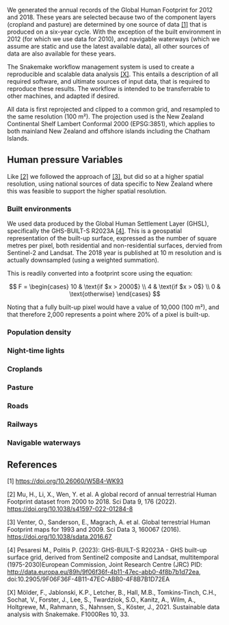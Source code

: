 We generated the annual records of the Global Human Footprint for 2012 and 2018. These years are selected because two of the component layers (cropland and pasture) are determined by one source of data [[1]](#1) that is produced on a six-year cycle. With the exception of the built environment in 2012 (for which we use data for 2010), and navigable waterways (which we assume are static and use the latest available data), all other sources of data are also available for these years.

The Snakemake workflow management system is used to create a reproducible and scalable data analysis [[X]](#X). This entails a description of all required software, and ultimate sources of input data, that is required to reproduce these results. The workflow is intended to be transferrable to other machines, and adapted if desired.

All data is first reprojected and clipped to a common grid, and resampled to the same resolution (100 m²). The projection used is the New Zealand Continental Shelf Lambert Conformal 2000 (EPSG:3851), which applies to both mainland New Zealand and offshore islands including the Chatham Islands.

## Human pressure Variables

Like [[2]](#2) we followed the approach of [[3]](#3), but did so at a higher spatial resolution, using national sources of data specific to New Zealand where this was feasible to support the higher spatial resolution.

### Built environments

We used data produced by the Global Human Settlement Layer (GHSL), specifically the GHS-BUILT-S R2023A [[4]](#4). This is a geospatial representation of the built-up surface, expressed as the number of square metres per pixel, both residential and non-residential surfaces, dervied from Sentinel-2 and Landsat. The 2018 year is published at 10 m resolution and is actually downsampled (using a weighted summation).

This is readily converted into a footprint score using the equation:

$$
F = \begin{cases} 10 & \text{if $x > 2000$} \\
4 & \text{if $x > 0$} \\
0 & \text{otherwise} \end{cases}
$$

Noting that a fully built-up pixel would have a value of 10,000 (100 m²), and that therefore 2,000 represents a point where 20% of a pixel is built-up.

### Population density

### Night-time lights

### Croplands

### Pasture

### Roads

### Railways

### Navigable waterways

## References
<a id="1">[1]</a>
https://doi.org/10.26060/W5B4-WK93

<a id="2">[2]</a>
Mu, H., Li, X., Wen, Y. et al. A global record of annual terrestrial Human Footprint dataset from 2000 to 2018. Sci Data 9, 176 (2022). https://doi.org/10.1038/s41597-022-01284-8

<a id="3">[3]</a>
Venter, O., Sanderson, E., Magrach, A. et al. Global terrestrial Human Footprint maps for 1993 and 2009. Sci Data 3, 160067 (2016). https://doi.org/10.1038/sdata.2016.67

<a id="4">[4]</a>
Pesaresi M., Politis P. (2023):
GHS-BUILT-S R2023A - GHS built-up surface grid, derived from Sentinel2 composite and Landsat, multitemporal (1975-2030)European Commission, Joint Research Centre (JRC)
PID: http://data.europa.eu/89h/9f06f36f-4b11-47ec-abb0-4f8b7b1d72ea, doi:10.2905/9F06F36F-4B11-47EC-ABB0-4F8B7B1D72EA

<a id="X">[X]</a>
Mölder, F., Jablonski, K.P., Letcher, B., Hall, M.B., Tomkins-Tinch, C.H., Sochat, V., Forster, J., Lee, S., Twardziok, S.O., Kanitz, A., Wilm, A., Holtgrewe, M., Rahmann, S., Nahnsen, S., Köster, J., 2021. Sustainable data analysis with Snakemake. F1000Res 10, 33.